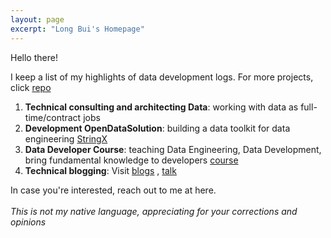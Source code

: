 ```yaml
---
layout: page
excerpt: "Long Bui's Homepage"
---
```


Hello there!

I keep a list of my highlights of data development logs. For more projects, click [repo](https://github.com/longbuivan)

1. **Technical consulting and architecting Data**: working with data as full-time/contract jobs
2. **Development OpenDataSolution**: building a data toolkit for data engineering [StringX](https://stringx-opendata.vercel.app/category/start-here)
3. **Data Developer Course**: teaching Data Engineering, Data Development, bring fundamental knowledge to developers [course](https://github.longdatadevlog.com/blog/data-engineering/)
4. **Technical blogging**: Visit [blogs](https://github.longdatadevlog.com/blog/) , [talk](https://www.youtube.com/channel/UCZ83p2Vp48ytcfVA6GchjLA)

In case you're interested, reach out to me at here.
<br></br>
*This is not my native language, appreciating for your corrections and opinions*
